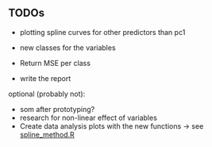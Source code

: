 ## TODOs

- plotting spline curves for other predictors than pc1
- new classes for the variables
- Return MSE per class

- write the report

optional (probably not):
- som after prototyping?
- research for non-linear effect of variables
- Create data analysis plots with the new functions -> see [spline_method.R](https://github.com/pwckr/mltwo-project/blob/c38f723910f491567f5c61547851f69900e0be55/src/spline_method.R#L55C1-L63C12)
